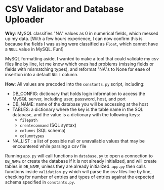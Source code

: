 # CSV Validator and Database Uploader
**Why**: MySQL classifies "NA" values as 0 in numerical fields, which messed up my data. [With a few hours experience, I can now confirm this is because the fields I was using were classified as `Float`, which cannot have a `NULL` value in MySQL. Fun!]

MySQL formatting aside, I wanted to make a tool that could validate my csv files line by line, let me know which ones had problems (missing fields or fields with mismatching types), and reformat "NA"s to None for ease of insertion into a default `NULL` column.

**How**: All values are precoded into the `constants.py` script, including:
+ DB_CONFIG: dictionary that holds login information to access the MySQL server, including user, password, host, and port
+ DB_NAME: name of the database you will be accessing at the host
+ TABLES: a dictionary where the key is the table name in the SQL database, and the value is a dictionary with the following keys:
  + `filepath`
  + `createcommand` (SQL syntax)
  + `columns` (SQL schema)
  + `columntypes`
+ NA_LIST : a list of possible null or unavailable values that may be encountered while parsing a csv file


Running `app.py` will call functions in `database.py` to open a connection to `DB_NAME` or create the database if it is not already initialized, and will create tables in `DB_NAME`, unless they are already initialized. `app.py` then calls functions inside `validation.py` which will parse the csv files line by line, checking for number of entries and types of entries against the expected schema specified in `constants.py`.

